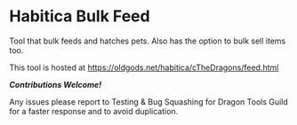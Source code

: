 # Habitica Bulk Feed
Tool that bulk feeds and hatches pets. Also has the option to bulk sell items too.

This tool is hosted at https://oldgods.net/habitica/cTheDragons/feed.html

***Contributions Welcome!***

Any issues please report to Testing & Bug Squashing for Dragon Tools Guild for a faster response and to avoid duplication.



